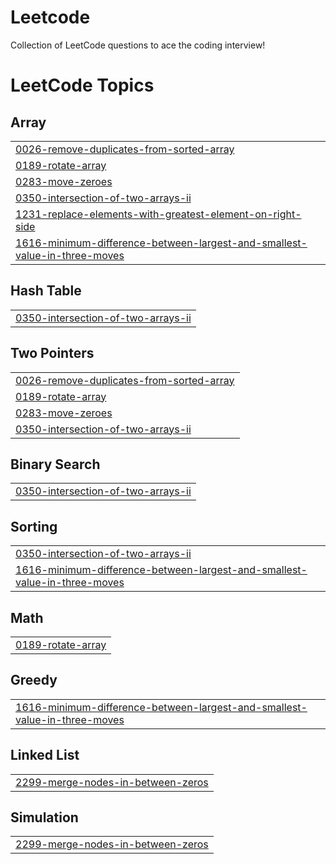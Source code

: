# Leetcode
Collection of LeetCode questions to ace the coding interview!

<!---LeetCode Topics Start-->
# LeetCode Topics
## Array
|  |
| ------- |
| [0026-remove-duplicates-from-sorted-array](https://github.com/m-sumaim/Leetcode/tree/master/0026-remove-duplicates-from-sorted-array) |
| [0189-rotate-array](https://github.com/m-sumaim/Leetcode/tree/master/0189-rotate-array) |
| [0283-move-zeroes](https://github.com/m-sumaim/Leetcode/tree/master/0283-move-zeroes) |
| [0350-intersection-of-two-arrays-ii](https://github.com/m-sumaim/Leetcode/tree/master/0350-intersection-of-two-arrays-ii) |
| [1231-replace-elements-with-greatest-element-on-right-side](https://github.com/m-sumaim/Leetcode/tree/master/1231-replace-elements-with-greatest-element-on-right-side) |
| [1616-minimum-difference-between-largest-and-smallest-value-in-three-moves](https://github.com/m-sumaim/Leetcode/tree/master/1616-minimum-difference-between-largest-and-smallest-value-in-three-moves) |
## Hash Table
|  |
| ------- |
| [0350-intersection-of-two-arrays-ii](https://github.com/m-sumaim/Leetcode/tree/master/0350-intersection-of-two-arrays-ii) |
## Two Pointers
|  |
| ------- |
| [0026-remove-duplicates-from-sorted-array](https://github.com/m-sumaim/Leetcode/tree/master/0026-remove-duplicates-from-sorted-array) |
| [0189-rotate-array](https://github.com/m-sumaim/Leetcode/tree/master/0189-rotate-array) |
| [0283-move-zeroes](https://github.com/m-sumaim/Leetcode/tree/master/0283-move-zeroes) |
| [0350-intersection-of-two-arrays-ii](https://github.com/m-sumaim/Leetcode/tree/master/0350-intersection-of-two-arrays-ii) |
## Binary Search
|  |
| ------- |
| [0350-intersection-of-two-arrays-ii](https://github.com/m-sumaim/Leetcode/tree/master/0350-intersection-of-two-arrays-ii) |
## Sorting
|  |
| ------- |
| [0350-intersection-of-two-arrays-ii](https://github.com/m-sumaim/Leetcode/tree/master/0350-intersection-of-two-arrays-ii) |
| [1616-minimum-difference-between-largest-and-smallest-value-in-three-moves](https://github.com/m-sumaim/Leetcode/tree/master/1616-minimum-difference-between-largest-and-smallest-value-in-three-moves) |
## Math
|  |
| ------- |
| [0189-rotate-array](https://github.com/m-sumaim/Leetcode/tree/master/0189-rotate-array) |
## Greedy
|  |
| ------- |
| [1616-minimum-difference-between-largest-and-smallest-value-in-three-moves](https://github.com/m-sumaim/Leetcode/tree/master/1616-minimum-difference-between-largest-and-smallest-value-in-three-moves) |
## Linked List
|  |
| ------- |
| [2299-merge-nodes-in-between-zeros](https://github.com/m-sumaim/Leetcode/tree/master/2299-merge-nodes-in-between-zeros) |
## Simulation
|  |
| ------- |
| [2299-merge-nodes-in-between-zeros](https://github.com/m-sumaim/Leetcode/tree/master/2299-merge-nodes-in-between-zeros) |
<!---LeetCode Topics End-->